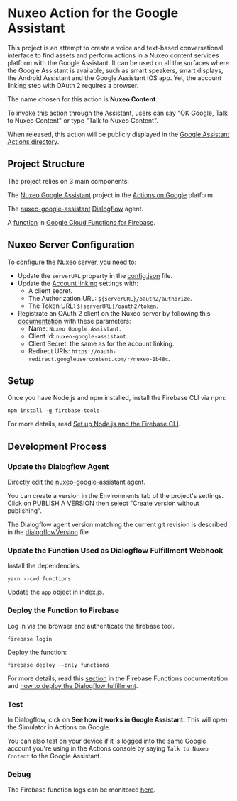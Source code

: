 # Nuxeo Action for the Google Assistant

This project is an attempt to create a voice and text-based conversational interface to find assets and perform actions in a Nuxeo content services platform with the Google Assistant. It can be used on all the surfaces where the Google Assistant is available, such as smart speakers, smart displays, the Android Assistant and the Google Assistant iOS app. Yet, the account linking step with OAuth 2 requires a browser.

The name chosen for this action is **Nuxeo Content**.

To invoke this action through the Assistant, users can say "OK Google, Talk to Nuxeo Content" or type "Talk to Nuxeo Content".

When released, this action will be publicly displayed in the [Google Assistant Actions directory](https://assistant.google.com/explore).

## Project Structure

The project relies on 3 main components:

The [Nuxeo Google Assistant](https://console.actions.google.com/u/0/project/nuxeo-1b48c/overview) project in the [Actions on Google](https://developers.google.com/actions/extending-the-assistant) platform.

The [nuxeo-google-assistant](https://console.dialogflow.com/api-client/#/editAgent/1bc3237a-6069-4d1c-9095-34ff106f5f61/) [Dialogflow](https://dialogflow.com/docs/getting-started) agent.

A [function](https://console.firebase.google.com/u/0/project/nuxeo-1b48c/functions/list) in [Google Cloud Functions for Firebase](https://firebase.google.com/docs/functions/).

## Nuxeo Server Configuration

To configure the Nuxeo server, you need to:
- Update the `serverURL` property in the [config.json](functions/config.json) file.
- Update the [Account linking](https://console.actions.google.com/u/0/project/nuxeo-1b48c/accountlinking/) settings with:
    - A client secret.
    - The Authorization URL: `${serverURL}/oauth2/authorize`.
    - The Token URL: `${serverURL}/oauth2/token`.
- Registrate an OAuth 2 client on the Nuxeo server by following this [documentation](https://doc.nuxeo.com/nxdoc/using-oauth2/#client-registration) with these parameters:
    - Name: `Nuxeo Google Assistant`.
    - Client Id: `nuxeo-google-assistant`.
    - Client Secret: the same as for the account linking.
    - Redirect URIs: `https://oauth-redirect.googleusercontent.com/r/nuxeo-1b48c`.

## Setup

Once you have Node.js and npm installed, install the Firebase CLI via npm:

```
npm install -g firebase-tools
```

For more details, read [Set up Node.js and the Firebase CLI](https://firebase.google.com/docs/functions/get-started#set-up-nodejs-and-the-firebase-cli).

## Development Process

### Update the Dialogflow Agent

Directly edit the [nuxeo-google-assistant](https://console.dialogflow.com/api-client/#/editAgent/1bc3237a-6069-4d1c-9095-34ff106f5f61/) agent.

You can create a version in the Environments tab of the project's settings.
Click on PUBLISH A VERSION then select "Create version without publishing".

The Dialogflow agent version matching the current git revision is described in the [dialogflowVersion](dialogflowVersion) file.

### Update the Function Used as Dialogflow Fulfillment Webhook

Install the dependencies.

```
yarn --cwd functions
```

Update the `app` object in [index.js](functions/index.js).

### Deploy the Function to Firebase

Log in via the browser and authenticate the firebase tool.

```
firebase login
```

Deploy the function:

```
firebase deploy --only functions
```

For more details, read this [section](https://firebase.google.com/docs/functions/get-started#deploy-and-execute-addmessage) in the Firebase Functions documentation and [how to deploy the Dialogflow fulfillment](https://developers.google.com/actions/dialogflow/deploy-fulfillment).

### Test

In Dialogflow, cick on **See how it works in Google Assistant.** This will open the Simulator in Actions on Google.

You can also test on your device if it is logged into the same Google account you're using in the Actions console by saying `Talk to Nuxeo Content` to the Google Assistant.

### Debug

The Firebase function logs can be monitored [here](https://console.firebase.google.com/u/0/project/nuxeo-1b48c/functions/logs?severity=DEBUG).
